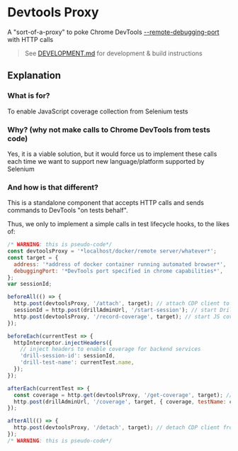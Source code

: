 # Devtools Proxy

A "sort-of-a-proxy" to poke Chrome DevTools [--remote-debugging-port](https://chromedevtools.github.io/devtools-protocol/#:~:text=exe-,--remote-debugging-port%3D9222,-Then) with HTTP calls

> See [DEVELOPMENT.md](./DEVELOPMENT.md) for development & build instructions

## Explanation

### What is for?

To enable JavaScript coverage collection from Selenium tests

### Why? (why not make calls to Chrome DevTools from tests code)

Yes, it is a viable solution, but it would force us to implement these calls each time we want to support new language/platform supported by Selenium

### And how is that different?

This is a standalone component that accepts HTTP calls and sends commands to DevTools "on tests behalf".

Thus, we only to implement a simple calls in test lifecycle hooks, to the likes of:

```javascript
/* WARNING: this is pseudo-code*/
const devtoolsProxy = '*localhost/docker/remote server/whatever*';
const target = {
  address: '*address of docker container running automated browser*',
  debuggingPort: '*DevTools port specified in chrome capabilities*',
};
var sessionId;

beforeAll(() => {
  http.post(devtoolsProxy, '/attach', target); // attach CDP client to remote browser's DevTools
  sessionId = http.post(drillAdminUrl, '/start-session'); // start Drill4J session
  http.post(devtoolsProxy, '/record-coverage', target); // start JS coverage collection in remote target
});

beforeEach(currentTest => {
  httpInterceptor.injectHeaders({
    // inject headers to enable coverage for backend services
    'drill-session-id': sessionId,
    'drill-test-name': currentTest.name,
  });
});

afterEach(currentTest => {
  const coverage = http.get(devtoolsProxy, '/get-coverage', target); // get coverage of last test
  http.post(drillAdminUrl, '/coverage', target, { coverage, testName: currentTest.name }); // send it to Drill4J to process
});

afterAll(() => {
  http.post(devtoolsProxy, '/detach', target); // detach CDP client from remote target
});
/* WARNING: this is pseudo-code*/
```
